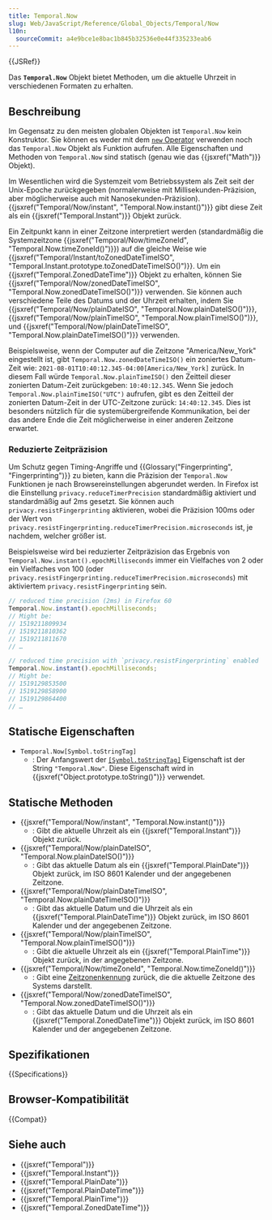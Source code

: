 ```yaml
---
title: Temporal.Now
slug: Web/JavaScript/Reference/Global_Objects/Temporal/Now
l10n:
  sourceCommit: a4e9bce1e8bac1b845b32536e0e44f335233eab6
---
```


{{JSRef}}

Das **`Temporal.Now`** Objekt bietet Methoden, um die aktuelle Uhrzeit in verschiedenen Formaten zu erhalten.

## Beschreibung

Im Gegensatz zu den meisten globalen Objekten ist `Temporal.Now` kein Konstruktor. Sie können es weder mit dem [`new` Operator](/de/docs/Web/JavaScript/Reference/Operators/new) verwenden noch das `Temporal.Now` Objekt als Funktion aufrufen. Alle Eigenschaften und Methoden von `Temporal.Now` sind statisch (genau wie das {{jsxref("Math")}} Objekt).

Im Wesentlichen wird die Systemzeit vom Betriebssystem als Zeit seit der Unix-Epoche zurückgegeben (normalerweise mit Millisekunden-Präzision, aber möglicherweise auch mit Nanosekunden-Präzision). {{jsxref("Temporal/Now/instant", "Temporal.Now.instant()")}} gibt diese Zeit als ein {{jsxref("Temporal.Instant")}} Objekt zurück.

Ein Zeitpunkt kann in einer Zeitzone interpretiert werden (standardmäßig die Systemzeitzone {{jsxref("Temporal/Now/timeZoneId", "Temporal.Now.timeZoneId()")}}) auf die gleiche Weise wie {{jsxref("Temporal/Instant/toZonedDateTimeISO", "Temporal.Instant.prototype.toZonedDateTimeISO()")}}. Um ein {{jsxref("Temporal.ZonedDateTime")}} Objekt zu erhalten, können Sie {{jsxref("Temporal/Now/zonedDateTimeISO", "Temporal.Now.zonedDateTimeISO()")}} verwenden. Sie können auch verschiedene Teile des Datums und der Uhrzeit erhalten, indem Sie {{jsxref("Temporal/Now/plainDateISO", "Temporal.Now.plainDateISO()")}}, {{jsxref("Temporal/Now/plainTimeISO", "Temporal.Now.plainTimeISO()")}}, und {{jsxref("Temporal/Now/plainDateTimeISO", "Temporal.Now.plainDateTimeISO()")}} verwenden.

Beispielsweise, wenn der Computer auf die Zeitzone "America/New_York" eingestellt ist, gibt `Temporal.Now.zonedDateTimeISO()` ein zoniertes Datum-Zeit wie: `2021-08-01T10:40:12.345-04:00[America/New_York]` zurück. In diesem Fall würde `Temporal.Now.plainTimeISO()` den Zeitteil dieser zonierten Datum-Zeit zurückgeben: `10:40:12.345`. Wenn Sie jedoch `Temporal.Now.plainTimeISO("UTC")` aufrufen, gibt es den Zeitteil der zonierten Datum-Zeit in der UTC-Zeitzone zurück: `14:40:12.345`. Dies ist besonders nützlich für die systemübergreifende Kommunikation, bei der das andere Ende die Zeit möglicherweise in einer anderen Zeitzone erwartet.

### Reduzierte Zeitpräzision

Um Schutz gegen Timing-Angriffe und {{Glossary("Fingerprinting", "Fingerprinting")}} zu bieten, kann die Präzision der `Temporal.Now` Funktionen je nach Browsereinstellungen abgerundet werden. In Firefox ist die Einstellung `privacy.reduceTimerPrecision` standardmäßig aktiviert und standardmäßig auf 2ms gesetzt. Sie können auch `privacy.resistFingerprinting` aktivieren, wobei die Präzision 100ms oder der Wert von `privacy.resistFingerprinting.reduceTimerPrecision.microseconds` ist, je nachdem, welcher größer ist.

Beispielsweise wird bei reduzierter Zeitpräzision das Ergebnis von `Temporal.Now.instant().epochMilliseconds` immer ein Vielfaches von 2 oder ein Vielfaches von 100 (oder `privacy.resistFingerprinting.reduceTimerPrecision.microseconds`) mit aktiviertem `privacy.resistFingerprinting` sein.

```js
// reduced time precision (2ms) in Firefox 60
Temporal.Now.instant().epochMilliseconds;
// Might be:
// 1519211809934
// 1519211810362
// 1519211811670
// …

// reduced time precision with `privacy.resistFingerprinting` enabled
Temporal.Now.instant().epochMilliseconds;
// Might be:
// 1519129853500
// 1519129858900
// 1519129864400
// …
```

## Statische Eigenschaften

- `Temporal.Now[Symbol.toStringTag]`
  - : Der Anfangswert der [`[Symbol.toStringTag]`](/de/docs/Web/JavaScript/Reference/Global_Objects/Symbol/toStringTag) Eigenschaft ist der String `"Temporal.Now"`. Diese Eigenschaft wird in {{jsxref("Object.prototype.toString()")}} verwendet.

## Statische Methoden

- {{jsxref("Temporal/Now/instant", "Temporal.Now.instant()")}}
  - : Gibt die aktuelle Uhrzeit als ein {{jsxref("Temporal.Instant")}} Objekt zurück.
- {{jsxref("Temporal/Now/plainDateISO", "Temporal.Now.plainDateISO()")}}
  - : Gibt das aktuelle Datum als ein {{jsxref("Temporal.PlainDate")}} Objekt zurück, im ISO 8601 Kalender und der angegebenen Zeitzone.
- {{jsxref("Temporal/Now/plainDateTimeISO", "Temporal.Now.plainDateTimeISO()")}}
  - : Gibt das aktuelle Datum und die Uhrzeit als ein {{jsxref("Temporal.PlainDateTime")}} Objekt zurück, im ISO 8601 Kalender und der angegebenen Zeitzone.
- {{jsxref("Temporal/Now/plainTimeISO", "Temporal.Now.plainTimeISO()")}}
  - : Gibt die aktuelle Uhrzeit als ein {{jsxref("Temporal.PlainTime")}} Objekt zurück, in der angegebenen Zeitzone.
- {{jsxref("Temporal/Now/timeZoneId", "Temporal.Now.timeZoneId()")}}
  - : Gibt eine [Zeitzonenkennung](/de/docs/Web/JavaScript/Reference/Global_Objects/Temporal/ZonedDateTime#time_zones_and_offsets) zurück, die die aktuelle Zeitzone des Systems darstellt.
- {{jsxref("Temporal/Now/zonedDateTimeISO", "Temporal.Now.zonedDateTimeISO()")}}
  - : Gibt das aktuelle Datum und die Uhrzeit als ein {{jsxref("Temporal.ZonedDateTime")}} Objekt zurück, im ISO 8601 Kalender und der angegebenen Zeitzone.

## Spezifikationen

{{Specifications}}

## Browser-Kompatibilität

{{Compat}}

## Siehe auch

- {{jsxref("Temporal")}}
- {{jsxref("Temporal.Instant")}}
- {{jsxref("Temporal.PlainDate")}}
- {{jsxref("Temporal.PlainDateTime")}}
- {{jsxref("Temporal.PlainTime")}}
- {{jsxref("Temporal.ZonedDateTime")}}
